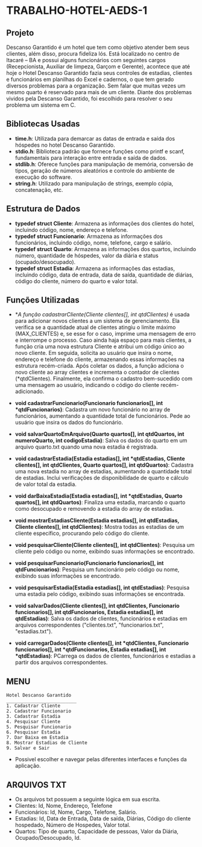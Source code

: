 # TRABALHO-HOTEL-AEDS-1

## Projeto
Descanso Garantido é um hotel que tem como objetivo atender bem seus clientes, além disso, procura fideliza lós. Está localizado no centro de Itacaré – BA e possui alguns funcionários com seguintes cargos (Recepcionista, Auxiliar de limpeza, Garçom e Gerente), acontece que até hoje o Hotel Descanso Garantido fazia seus controles de estadias, clientes e funcionários em planilhas do Excel e cadernos, o que tem gerado diversos problemas para a organização.  Sem falar que muitas vezes um mesmo quarto é reservado para mais de um cliente. Diante dos problemas vividos pela Descanso Garantido, foi escolhido para resolver o seu problema um sistema em C.

## Bibliotecas Usadas
* **time.h**: Utilizada para demarcar as datas de entrada e saída dos hóspedes no hotel Descanso Garantido.
* **stdio.h**: Biblioteca padrão que fornece funções como printf e scanf, fundamentais para interação entre entrada e saída de dados.
* **stdlib.h**: Oferece funções para manipulação de memória, conversão de tipos, geração de números aleatórios e controle do ambiente de execução do software.
* **string.h**: Utilizado para manipulação de strings, exemplo cópia, concatenação, etc.

## Estrutura de Dados

* **typedef struct Cliente**: Armazena as informações dos clientes do hotel, incluindo código, nome, endereço e telefone.
* **typedef struct Funcionario**: Armazena as informações dos funcionários, incluindo código, nome, telefone, cargo e salário.
* **typedef struct Quarto**: Armazena as informações dos quartos, incluindo número, quantidade de hóspedes, valor da diária e status (ocupado/desocupado).
* **typedef struct Estadia**: Armazena as informações das estadias, incluindo código, data de entrada, data de saída, quantidade de diárias, código do cliente, número do quarto e valor total.

## Funções Utilizadas

* **A função cadastrarCliente(Cliente clientes[], int *qtdClientes)** é usada para adicionar novos clientes a um sistema de gerenciamento. Ela verifica se a quantidade atual de clientes atingiu o limite máximo (MAX_CLIENTES) e, se esse for o caso, imprime uma mensagem de erro e interrompe o processo. Caso ainda haja espaço para mais clientes, a função cria uma nova estrutura Cliente e atribui um código único ao novo cliente. Em seguida, solicita ao usuário que insira o nome, endereço e telefone do cliente, armazenando essas informações na estrutura recém-criada. Após coletar os dados, a função adiciona o novo cliente ao array clientes e incrementa o contador de clientes (*qtdClientes). Finalmente, ela confirma o cadastro bem-sucedido com uma mensagem ao usuário, indicando o código do cliente recém-adicionado.
  
* **void cadastrarFuncionario(Funcionario funcionarios[], int *qtdFuncionarios)**: Cadastra um novo funcionário no array de funcionários, aumentando a quantidade total de funcionários. Pede ao usuário que insira os dados do funcionário.

* **void salvarQuartoEmArquivo(Quarto quartos[], int qtdQuartos, int numeroQuarto, int codigoEstadia)**: Salva os dados do quarto em um arquivo quarto.txt quando uma nova estadia é registrada.

* **void cadastrarEstadia(Estadia estadias[], int *qtdEstadias, Cliente clientes[], int qtdClientes, Quarto quartos[], int qtdQuartos)**: Cadastra uma nova estadia no array de estadias, aumentando a quantidade total de estadias. Inclui verificações de disponibilidade de quarto e cálculo de valor total da estadia.

* **void darBaixaEstadia(Estadia estadias[], int *qtdEstadias, Quarto quartos[], int qtdQuartos)**: Finaliza uma estadia, marcando o quarto como desocupado e removendo a estadia do array de estadias.

* **void mostrarEstadiasCliente(Estadia estadias[], int qtdEstadias, Cliente clientes[], int qtdClientes)**: Mostra todas as estadias de um cliente específico, procurando pelo código do cliente.

* **void pesquisarCliente(Cliente clientes[], int qtdClientes)**: Pesquisa um cliente pelo código ou nome, exibindo suas informações se encontrado.

* **void pesquisarFuncionario(Funcionario funcionarios[], int qtdFuncionarios)**: Pesquisa um funcionário pelo código ou nome, exibindo suas informações se encontrado.

* **void pesquisarEstadia(Estadia estadias[], int qtdEstadias)**: Pesquisa uma estadia pelo código, exibindo suas informações se encontrada.

* **void salvarDados(Cliente clientes[], int qtdClientes, Funcionario funcionarios[], int qtdFuncionarios, Estadia estadias[], int qtdEstadias)**: Salva os dados de clientes, funcionários e estadias em arquivos correspondentes ("clientes.txt", "funcionarios.txt", "estadias.txt").

* **void carregarDados(Cliente clientes[], int *qtdClientes, Funcionario funcionarios[], int *qtdFuncionarios, Estadia estadias[], int *qtdEstadias)**: PCarrega os dados de clientes, funcionários e estadias a partir dos arquivos correspondentes.
  

## MENU

    Hotel Descanso Garantido
    __________________________
    1. Cadastrar Cliente
    2. Cadastrar Funcionario
    3. Cadastrar Estadia
    4. Pesquisar Cliente
    5. Pesquisar Funcionario
    6. Pesquisar Estadia
    7. Dar Baixa em Estadia
    8. Mostrar Estadias de Cliente
    9. Salvar e Sair

* Possivel escolher e navegar pelas diferentes interfaces e funções da aplicação.

## ARQUIVOS TXT

* Os arquivos txt possuem a seguinte lógica em sua escrita.
* Clientes: Id, Nome, Endereço, Telefone
* Funcionários: Id, Nome, Cargo, Telefone, Salário.
* Estadias: Id, Data de Entrada, Data de saída, Diárias, Código do cliente hospedado, Número de Hospedes, Valor total.
* Quartos: Tipo de quarto, Capacidade de pessoas, Valor da Diária, Ocupado/Desocupado, Id.
